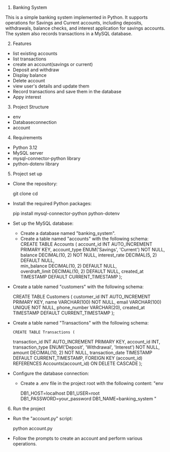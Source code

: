 1. Banking System

This is a simple banking system implemented in Python. It supports operations for Savings and Current accounts, including deposits, withdrawals, balance checks, and interest application for savings accounts. The system also records transactions in a MySQL database.

2. Features

- list existing accounts
- list transactions
- create an account(savings or current)
- Deposit and withdraw
- Display balance
- Delete account
- view user's details and update them 
- Record transactions and save them in the database
- Appy interest

3. Project Structure
- env
- Databaseconnection
- account

4. Requirements

- Python 3.12
- MySQL server
- mysql-connector-python library
- python-dotenv library


5. Project set up
- Clone the repository:

    git clone <repository-url>
    cd <repository-directory>

- Install the required Python packages:

    pip install mysql-connector-python python-dotenv

- Set up the MySQL database:
    - Create a database named "banking_system".
    -  Create a table named "accounts" with the following schema:
       CREATE TABLE Accounts (
    account_id INT AUTO_INCREMENT PRIMARY KEY,
    account_type ENUM('Savings', 'Current') NOT NULL,
    balance DECIMAL(10, 2) NOT NULL,
    interest_rate DECIMAL(5, 2) DEFAULT NULL,  
    min_balance DECIMAL(10, 2) DEFAULT NULL,   
    overdraft_limit DECIMAL(10, 2) DEFAULT NULL, 
    created_at TIMESTAMP DEFAULT CURRENT_TIMESTAMP
);
- Create a table named "customers" with the following schema:

   CREATE TABLE Customers (
    customer_id INT AUTO_INCREMENT PRIMARY KEY,
    name VARCHAR(100) NOT NULL,
    email VARCHAR(100) UNIQUE NOT NULL,
    phone_number VARCHAR(20),
    created_at TIMESTAMP DEFAULT CURRENT_TIMESTAMP
);

- Create a table named "Transactions" with the following schema:
       
      CREATE TABLE Transactions (
    transaction_id INT AUTO_INCREMENT PRIMARY KEY,
    account_id INT,
    transaction_type ENUM('Deposit', 'Withdrawal', 'Interest') NOT NULL,
    amount DECIMAL(10, 2) NOT NULL,
    transaction_date TIMESTAMP DEFAULT CURRENT_TIMESTAMP,
    FOREIGN KEY (account_id) REFERENCES Accounts(account_id) ON DELETE CASCADE
);

-  Configure the database connection:
    - Create a .env file in the project root with the following content:
       "env

        DB1_HOST=localhost
        DB1_USER=root
        DB1_PASSWORD=your_password
        DB1_NAME=banking_system
        "
6. Run the project
- Run the "account.py" script:

    python account.py

- Follow the prompts to create an account and perform various operations.







